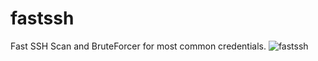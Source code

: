 # fastssh
Fast SSH Scan and BruteForcer for most common credentials.
![fastssh](https://user-images.githubusercontent.com/34893261/38174765-c1365f22-35a8-11e8-936c-a8cfbb516df1.png)
